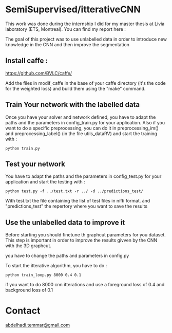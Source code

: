 # SemiSupervised/itterativeCNN

This work was done during the internship I did for my master thesis at Livia laboratory (ETS, Montreal). You can find my report here : 

The goal of this project was to use unlabelled data in order to introduce new knowledge in the CNN and then improve the segmentation

## Install caffe : 
 https://github.com/BVLC/caffe/
 
 Add the files in modif_caffe in the base of your caffe directory (it's the code for the weighted loss) and build them using the "make" command.
 
 ## Train Your network with the labelled data
 
 Once you have your solver and network defined, you have to adapt the paths and the parameters in config_train.py for your application. Also if you want to do a specific preprocessing, you can do it in preprocessing_im() and preprocessing_label() (in the file utils_dataRV) and start the training with :
 ```
 python train.py
 ```
 ## Test your network
  You have to adapt the paths and the parameters in config_test.py for your application and start the testing with :
  ```
  python test.py -f ../test.txt -r ../ -d ../predictions_test/ 
  ```
  
  With test.txt the file containing the list of test files in nifti format. and "predictions_test" the repertory where you want to save the results
 
 ## Use the unlabelled data to improve it
 Before starting you should finetune th graphcut parameters for you dataset. This step is important in order to improve the results givven by the CNN with the 3D graphcut.
 
 you have to change the paths and parameters in config.py
 
To start the itterative algorithm, you have to do :

```
python train_loop.py 8000 0.4 0.1
```

if you want to do 8000 cnn itterations and use a foreground loss of 0.4 and background loss of 0.1

# Contact
abdelhadi.temmar@gmail.com
